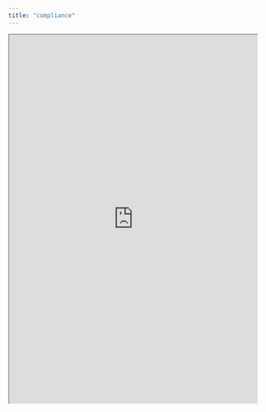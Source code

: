 ```yaml
---
title: "compliance"
---
```



<iframe height="750" width="100%" src="https://ewelton.github.io/ktest/wiki.html#compliance"></iframe>
